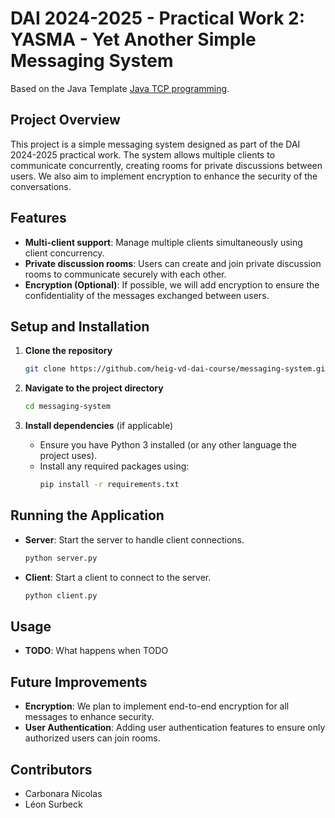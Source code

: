 # DAI 2024-2025 - Practical Work 2: YASMA - Yet Another Simple Messaging System

Based on the Java Template [Java TCP programming](https://github.com/heig-vd-dai-course/heig-vd-dai-course/blob/main/12-java-tcp-programming).

## Project Overview

This project is a simple messaging system designed as part of the DAI 2024-2025 practical work. The system allows multiple clients to communicate concurrently, creating rooms for private discussions between users. We also aim to implement encryption to enhance the security of the conversations.

## Features

- **Multi-client support**: Manage multiple clients simultaneously using client concurrency.
- **Private discussion rooms**: Users can create and join private discussion rooms to communicate securely with each other.
- **Encryption (Optional)**: If possible, we will add encryption to ensure the confidentiality of the messages exchanged between users.

## Setup and Installation

1. **Clone the repository**
   ```sh
   git clone https://github.com/heig-vd-dai-course/messaging-system.git
   ```

2. **Navigate to the project directory**
   ```sh
   cd messaging-system
   ```

3. **Install dependencies** (if applicable)
   - Ensure you have Python 3 installed (or any other language the project uses).
   - Install any required packages using:
     ```sh
     pip install -r requirements.txt
     ```

## Running the Application

- **Server**: Start the server to handle client connections.
  ```sh
  python server.py
  ```

- **Client**: Start a client to connect to the server.
  ```sh
  python client.py
  ```

## Usage

- **TODO**: What happens when TODO 

## Future Improvements

- **Encryption**: We plan to implement end-to-end encryption for all messages to enhance security.
- **User Authentication**: Adding user authentication features to ensure only authorized users can join rooms.

## Contributors

- Carbonara Nicolas
- Léon Surbeck
